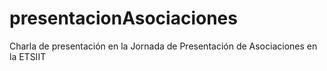 # presentacionAsociaciones
Charla de presentación en la Jornada de Presentación de Asociaciones en la ETSIIT
